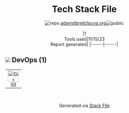 <!--
--- Readme.md Snippet without images Start ---
## Tech Stack
adamdjbrett/lpcva.org is built on the following main stack:


Full tech stack [here](/techstack.md)
--- Readme.md Snippet without images End ---

--- Readme.md Snippet with images Start ---
## Tech Stack
adamdjbrett/lpcva.org is built on the following main stack:


Full tech stack [here](/techstack.md)
--- Readme.md Snippet with images End ---
-->
<div align="center">

# Tech Stack File
![](https://img.stackshare.io/repo.svg "repo") [adamdjbrett/lpcva.org](https://github.com/adamdjbrett/lpcva.org)![](https://img.stackshare.io/public_badge.svg "public")
<br/><br/>
|1<br/>Tools used|11/15/23 <br/>Report generated|
|------|------|
</div>

## <img src='https://img.stackshare.io/devops.svg'/> DevOps (1)
<table><tr>
  <td align='center'>
  <img width='36' height='36' src='https://img.stackshare.io/service/1046/git.png' alt='Git'>
  <br>
  <sub><a href="http://git-scm.com/">Git</a></sub>
  <br>
  <sub></sub>
</td>

</tr>
</table>

<br/>
<div align='center'>

Generated via [Stack File](https://github.com/apps/stack-file)
